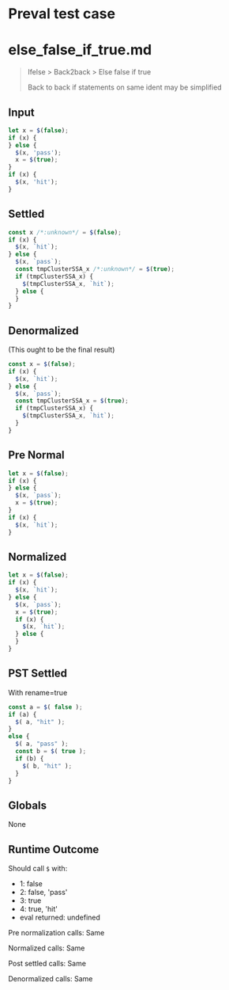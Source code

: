 # Preval test case

# else_false_if_true.md

> Ifelse > Back2back > Else false if true
>
> Back to back if statements on same ident may be simplified

## Input

`````js filename=intro
let x = $(false);
if (x) {
} else {
  $(x, 'pass');
  x = $(true);
}
if (x) {
  $(x, 'hit');
}
`````

## Settled


`````js filename=intro
const x /*:unknown*/ = $(false);
if (x) {
  $(x, `hit`);
} else {
  $(x, `pass`);
  const tmpClusterSSA_x /*:unknown*/ = $(true);
  if (tmpClusterSSA_x) {
    $(tmpClusterSSA_x, `hit`);
  } else {
  }
}
`````

## Denormalized
(This ought to be the final result)

`````js filename=intro
const x = $(false);
if (x) {
  $(x, `hit`);
} else {
  $(x, `pass`);
  const tmpClusterSSA_x = $(true);
  if (tmpClusterSSA_x) {
    $(tmpClusterSSA_x, `hit`);
  }
}
`````

## Pre Normal


`````js filename=intro
let x = $(false);
if (x) {
} else {
  $(x, `pass`);
  x = $(true);
}
if (x) {
  $(x, `hit`);
}
`````

## Normalized


`````js filename=intro
let x = $(false);
if (x) {
  $(x, `hit`);
} else {
  $(x, `pass`);
  x = $(true);
  if (x) {
    $(x, `hit`);
  } else {
  }
}
`````

## PST Settled
With rename=true

`````js filename=intro
const a = $( false );
if (a) {
  $( a, "hit" );
}
else {
  $( a, "pass" );
  const b = $( true );
  if (b) {
    $( b, "hit" );
  }
}
`````

## Globals

None

## Runtime Outcome

Should call `$` with:
 - 1: false
 - 2: false, 'pass'
 - 3: true
 - 4: true, 'hit'
 - eval returned: undefined

Pre normalization calls: Same

Normalized calls: Same

Post settled calls: Same

Denormalized calls: Same
